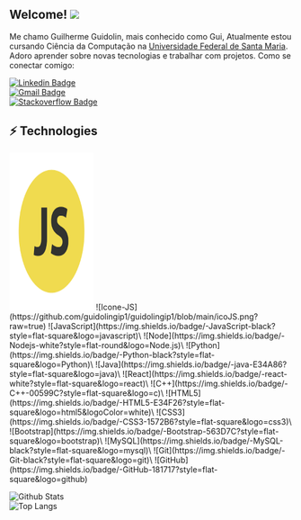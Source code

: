 ## Welcome! <img src="https://raw.githubusercontent.com/aemmadi/aemmadi/master/wave.gif" width="30px">

Me chamo Guilherme Guidolin, mais conhecido como Gui, Atualmente estou cursando Ciência da Computação na [Universidade Federal de Santa Maria](https://www.ufsm.br). Adoro aprender sobre novas tecnologias e trabalhar com projetos.
Como se conectar comigo:

[![Linkedin Badge](https://img.shields.io/badge/-guilhermeguidolin-blue?style=flat-square&logo=Linkedin&logoColor=white&link=https://www.linkedin.com/in/guilherme-guidolin/)](https://www.linkedin.com/in/guilherme-guidolin/)\
[![Gmail Badge](https://img.shields.io/badge/-guidolingip1@gmail.com-c14438?style=flat-square&logo=Gmail&logoColor=white&link=mailto:kanna6501@gmail.com)](mailto:guidolingip1@gmail.com)\
[![Stackoverflow Badge](https://img.shields.io/badge/-guidolingip1-orange?style=flat-square&logo=stackoverflow&logoColor=white&link=https://pt.stackoverflow.com/users/225645/guilherme-guidolin)](https://stackoverflow.com/users/13199540/guilherme-guidolin)

## ⚡ Technologies
<img src="https://github.com/guidolingip1/guidolingip1/blob/main/icoJS.png?raw=true" width="150" height="280"/>
![Icone-JS](https://github.com/guidolingip1/guidolingip1/blob/main/icoJS.png?raw=true)
![JavaScript](https://img.shields.io/badge/-JavaScript-black?style=flat-square&logo=javascript)\
![Node](https://img.shields.io/badge/-Nodejs-white?style=flat-round&logo=Node.js)\
![Python](https://img.shields.io/badge/-Python-black?style=flat-square&logo=Python)\
![Java](https://img.shields.io/badge/-java-E34A86?style=flat-square&logo=java)\
![React](https://img.shields.io/badge/-react-white?style=flat-square&logo=react)\
![C++](https://img.shields.io/badge/-C++-00599C?style=flat-square&logo=c)\
![HTML5](https://img.shields.io/badge/-HTML5-E34F26?style=flat-square&logo=html5&logoColor=white)\
![CSS3](https://img.shields.io/badge/-CSS3-1572B6?style=flat-square&logo=css3)\
![Bootstrap](https://img.shields.io/badge/-Bootstrap-563D7C?style=flat-square&logo=bootstrap)\
![MySQL](https://img.shields.io/badge/-MySQL-black?style=flat-square&logo=mysql)\
![Git](https://img.shields.io/badge/-Git-black?style=flat-square&logo=git)\
![GitHub](https://img.shields.io/badge/-GitHub-181717?style=flat-square&logo=github)

![Github Stats](https://github-readme-stats.vercel.app/api?username=guidolingip1&show_icons=true&theme=radical)\
![Top Langs](https://github-readme-stats.vercel.app/api/top-langs/?username=guidolingip1&show_icons=true&theme=radical)
